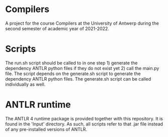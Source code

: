 # Compilers
A project for the course Compilers at the University of Antwerp during the second semester of academic year of 2021-2022.

# Scripts
The run.sh script should be called to in one step 1) generate the dependency ANTLR python files if they do not exist yet 2) call the main.py file. The script depends on the generate.sh script to generate the dependency ANTLR python files. The generate.sh script can be called individually as well.

# ANTLR runtime
The ANTLR 4 runtime package is provided together with this repository. It is found in the 'Input' directory. As such, all scripts refer to that .jar file instead of any pre-installed versions of ANTLR.
